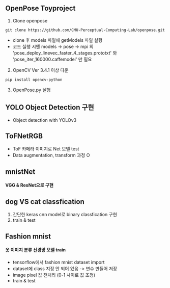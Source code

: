 ## OpenPose Toyproject
1. Clone openpose

```
git clone https://github.com/CMU-Perceptual-Computing-Lab/openpose.git
```
* clone 후 models 파일에 getModels 파일 실행
* 코드 실행 시엔 models -> pose -> mpi 의 'pose_deploy_linevec_faster_4_stages.prototxt' 와 'pose_iter_160000.caffemodel' 만 필요

2. OpenCV Ver 3.4.1 이상 다운
```
pip install opencv-python
```

3. OpenPose.py 실행

## YOLO Object Detection 구현
* Object detection with YOLOv3

## ToFNetRGB
* ToF 카메라 이미지로 Net 모델 test
* Data augmentation, transform 과정 O

## mnistNet
#### VGG & ResNet으로 구현

## dog VS cat classfication
1. 간단한 keras cnn model로 binary classfication 구현
2. train & test

## Fashion mnist
#### 옷 이미지 분류 신경망 모델 train
* tensorflow에서 fashion mnist dataset import
* dataset에 class 지정 안 되어 있음 -> 변수 만들어 저장
* image pixel 값 전처리 (0-1 사이로 값 조정)
* train & test
